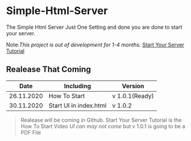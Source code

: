 # Simple-Html-Server
The Simple Html Server Just One Setting and done you are done to start your server.


Note:*This project is out of development for 1-4 months.*
[Start Your Server Tutorial](https://youtu.be/sKnVNtQiLz0)


## Realease That Coming

| Date | Including|Version|
|--|--|--|
|26.11.2020|How To Start|v 1.0.1(Ready)|
|30.11.2020|Start UI in index.html|v 1.0.2|

>Realease will be coming in Github.
>Start Your Server Tutorial is the How To Start Video  *UI can may not come* but v 1.0.1 is going to be a PDF File
